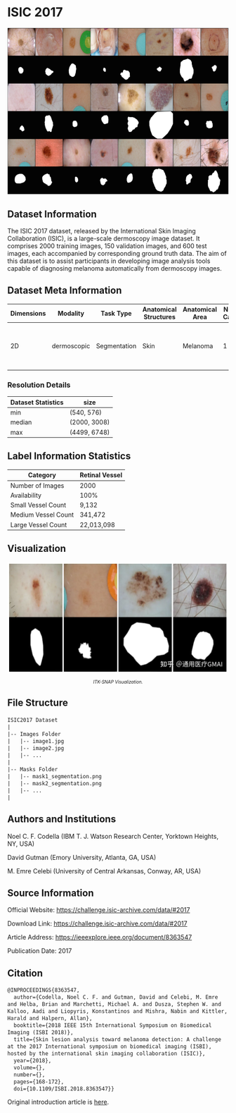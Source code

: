 # ISIC 2017

<div align="center">
    <a href="https://github.com/openmedlab/"><img width="700px" height="auto" src="appendix/ISIC2017_0.png"></a>
</div>
<p style="text-align:center;font-size:10px;"><em></em></p>

## Dataset Information

The ISIC 2017 dataset, released by the International Skin Imaging Collaboration (ISIC), is a large-scale dermoscopy image dataset. It comprises 2000 training images, 150 validation images, and 600 test images, each accompanied by corresponding ground truth data. The aim of this dataset is to assist participants in developing image analysis tools capable of diagnosing melanoma automatically from dermoscopy images.

## Dataset Meta Information

| Dimensions | Modality   | Task Type | Anatomical Structures | Anatomical Area | Number of Categories | Data Volume                                      | File Format |
|------------|------------|-----------|-----------------------|-----------------|----------------------|--------------------------------------------------|-------------|
| 2D         | dermoscopic | Segmentation | Skin                  | Melanoma        | 1                    | 2000 for train, 150 for validation, 600 for test | PNG, JPG    |


### Resolution Details

| Dataset Statistics | size         |
|--------------------|--------------|
| min                | (540, 576)   |
| median             | (2000, 3008)   |
| max                | (4499, 6748)   |

## Label Information Statistics

| Category          | Retinal Vessel |
|-------------------|----------------|
| Number of Images  | 2000           |
| Availability      | 100%           |
| Small Vessel Count| 9,132           |
| Medium Vessel Count| 341,472          |
| Large Vessel Count| 22,013,098         |

## Visualization

<div align="center">
    <a href="https://github.com/openmedlab/"><img width="700px" height="auto" src="appendix/ISIC2017_1.webp"></a>
</div>
<p style="text-align:center;font-size:10px;"><em> ITK-SNAP Visualization.</em></p>

## File Structure

``` 
ISIC2017 Dataset
|
|-- Images Folder
|   |-- image1.jpg
|   |-- image2.jpg
|   |-- ...
|
|-- Masks Folder
|   |-- mask1_segmentation.png
|   |-- mask2_segmentation.png
|   |-- ...
|
```

## Authors and Institutions

Noel C. F. Codella (IBM T. J. Watson Research Center, Yorktown Heights, NY, USA)

David Gutman (Emory University, Atlanta, GA, USA)

M. Emre Celebi (University of Central Arkansas, Conway, AR, USA)


## Source Information

Official Website: https://challenge.isic-archive.com/data/#2017

Download Link: https://challenge.isic-archive.com/data/#2017

Article Address: https://ieeexplore.ieee.org/document/8363547

Publication Date: 2017

## Citation

``` 
@INPROCEEDINGS{8363547,
  author={Codella, Noel C. F. and Gutman, David and Celebi, M. Emre and Helba, Brian and Marchetti, Michael A. and Dusza, Stephen W. and Kalloo, Aadi and Liopyris, Konstantinos and Mishra, Nabin and Kittler, Harald and Halpern, Allan},
  booktitle={2018 IEEE 15th International Symposium on Biomedical Imaging (ISBI 2018)}, 
  title={Skin lesion analysis toward melanoma detection: A challenge at the 2017 International symposium on biomedical imaging (ISBI), hosted by the international skin imaging collaboration (ISIC)}, 
  year={2018},
  volume={},
  number={},
  pages={168-172},
  doi={10.1109/ISBI.2018.8363547}}
```

Original introduction article is [here](https://zhuanlan.zhihu.com/p/655175280).
